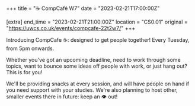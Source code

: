 +++
title = "☕ CompCafé W7"
date = "2023-02-21T17:00:00Z"

[extra]
end_time = "2023-02-21T21:00:00Z"
location = "CS0.01"
original = "https://uwcs.co.uk/events/compcafe-22t2w7/"
+++

Introducing CompCafe ☕: designed to get people together! Every Tuesday, from 5pm onwards.

Whether you've got an upcoming deadline, need to work through some topics, want to bounce some ideas off people with work, or just hang out? This is for you!

We'll be providing snacks at every session, and will have people on hand if you need support with your studies. We're also planning to host other, smaller events there in future: keep an 👁️ out!
